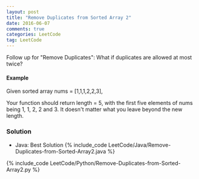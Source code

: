 ```yaml
---
layout: post
title: "Remove Duplicates from Sorted Array 2"
date: 2016-06-07
comments: true
categories: LeetCode
tag: LeetCode
---
```


Follow up for "Remove Duplicates":
What if duplicates are allowed at most twice?

#### Example
Given sorted array nums = [1,1,1,2,2,3],

Your function should return length = 5, with the first five elements of nums being 1, 1, 2, 2 and 3. It doesn't matter what you leave beyond the new length.

<!--more-->
### Solution
* Java: Best Solution
{% include_code LeetCode/Java/Remove-Duplicates-from-Sorted-Array2.java %}


{% include_code LeetCode/Python/Remove-Duplicates-from-Sorted-Array2.py %}
